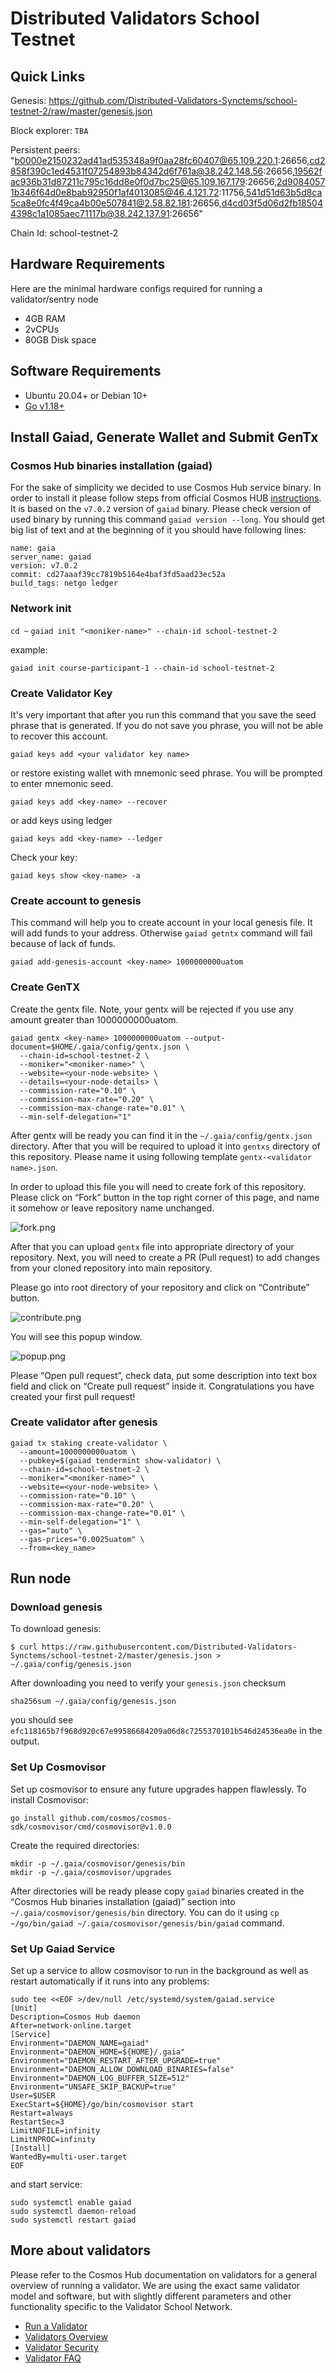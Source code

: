 # Distributed **Validators School Testnet**

## **Quick Links**

Genesis: https://github.com/Distributed-Validators-Synctems/school-testnet-2/raw/master/genesis.json

Block explorer: `TBA`

Persistent peers: "b0000e2150232ad41ad535348a9f0aa28fc60407@65.109.220.1:26656,cd2858f390c1ed4531f07254893b84342d6f761a@38.242.148.56:26656,19562fac936b31d87211c795c16dd8e0f0d7bc25@65.109.167.179:26656,2d90840571b346f64d0e8bab92950f1af4013085@46.4.121.72:11756,541d51d63b5d8ca5ca8e0fc4f49ca4b00e507841@2.58.82.181:26656,d4cd03f5d06d2fb185044398c1a1085aec71117b@38.242.137.91:26656"

Chain Id: school-testnet-2

## **Hardware Requirements**

Here are the minimal hardware configs required for running a validator/sentry node

- 4GB RAM
- 2vCPUs
- 80GB Disk space

## **Software Requirements**

- Ubuntu 20.04+ or Debian 10+
- [Go v1.18+](https://golang.org/doc/install)

## **Install Gaiad, Generate Wallet and Submit GenTx**

### ****Cosmos Hub binaries installation (gaiad)****

For the sake of simplicity we decided to use Cosmos Hub service binary. In order to install it please follow steps from official Cosmos HUB [instructions](https://hub.cosmos.network/main/getting-started/installation.html). It is based on the `v7.0.2` version of `gaiad` binary. Please check version of used binary by running this command `gaiad version --long`. You should get big list of text and at the beginning of it you should have following lines:

```
name: gaia
server_name: gaiad
version: v7.0.2
commit: cd27aaaf39cc7819b5164e4baf3fd5aad23ec52a
build_tags: netgo ledger
```

### Network init

`cd ~`
`gaiad init "<moniker-name>" --chain-id school-testnet-2`

example:

`gaiad init course-participant-1 --chain-id school-testnet-2`

### **Create Validator Key**

It's very important that after you run this command that you save the seed phrase that is generated. If you do not save you phrase, you will not be able to recover this account.

`gaiad keys add <your validator key name>`

or restore existing wallet with mnemonic seed phrase. You will be prompted to enter mnemonic seed.

`gaiad keys add <key-name> --recover`

or add keys using ledger

`gaiad keys add <key-name> --ledger`

Check your key:

`gaiad keys show <key-name> -a`

### ****Create account to genesis****

This command will help you to create account in your local genesis file. It will add funds to your address. Otherwise `gaiad getntx` command will fail because of lack of funds.

`gaiad add-genesis-account <key-name> 1000000000uatom`

### ****Create GenTX****

Create the gentx file. Note, your gentx will be rejected if you use any amount greater than 1000000000uatom.

```
gaiad gentx <key-name> 1000000000uatom --output-document=$HOME/.gaia/config/gentx.json \
  --chain-id=school-testnet-2 \
  --moniker="<moniker-name>" \
  --website=<your-node-website> \
  --details=<your-node-details> \
  --commission-rate="0.10" \
  --commission-max-rate="0.20" \
  --commission-max-change-rate="0.01" \
  --min-self-delegation="1"
```

After gentx will be ready you can find it in the `~/.gaia/config/gentx.json` directory. After that you will be required to upload it into `gentxs` directory of this repository. Please name it using following template `gentx-<validator name>.json`.

In order to upload this file you will need to create fork of this repository. Please click on “Fork” button in the top right corner of this page, and name it somehow or leave repository name unchanged.

![fork.png](https://raw.githubusercontent.com/kuraassh/school-testnet/master/fork.png)

After that you can upload `gentx` file into appropriate directory of your repository. Next, you will need to create a PR (Pull request) to add changes from your cloned repository into main repository.

Please go into root directory of your repository and click on “Contribute” button.

![contribute.png](https://raw.githubusercontent.com/kuraassh/school-testnet/master/contribute.png)

You will see this popup window.

![popup.png](https://raw.githubusercontent.com/kuraassh/school-testnet/master/popup.png)

Please “Open pull request”, check data, put some description into text box field and click on “Create pull request” inside it. Congratulations you have created your first pull request!

### Create validator after genesis

```
gaiad tx staking create-validator \
  --amount=1000000000uatom \
  --pubkey=$(gaiad tendermint show-validator) \
  --chain-id=school-testnet-2 \
  --moniker="<moniker-name>" \
  --website=<your-node-website> \
  --commission-rate="0.10" \
  --commission-max-rate="0.20" \
  --commission-max-change-rate="0.01" \
  --min-self-delegation="1" \
  --gas="auto" \
  --gas-prices="0.0025uatom" \
  --from=<key_name>
```

## Run node

### ****Download genesis****

To download genesis:

`$ curl https://raw.githubusercontent.com/Distributed-Validators-Synctems/school-testnet-2/master/genesis.json > ~/.gaia/config/genesis.json`

After downloading you need to verify your `genesis.json` checksum

`sha256sum ~/.gaia/config/genesis.json`

you should see `efc118165b7f968d920c67e99586684209a06d8c7255370101b546d24536ea0e` in the output.

### ****Set Up Cosmovisor****

Set up cosmovisor to ensure any future upgrades happen flawlessly. To install Cosmovisor:

`go install github.com/cosmos/cosmos-sdk/cosmovisor/cmd/cosmovisor@v1.0.0`

Create the required directories:

```
mkdir -p ~/.gaia/cosmovisor/genesis/bin
mkdir -p ~/.gaia/cosmovisor/upgrades
```

After directories will be ready please copy `gaiad` binaries created in the “Cosmos Hub binaries installation (gaiad)” section into `~/.gaia/cosmovisor/genesis/bin` directory. You can do it using `cp ~/go/bin/gaiad ~/.gaia/cosmovisor/genesis/bin/gaiad` command.

### ****Set Up Gaiad Service****

Set up a service to allow cosmovisor to run in the background as well as restart automatically if it runs into any problems:

```
sudo tee <<EOF >/dev/null /etc/systemd/system/gaiad.service
[Unit]
Description=Cosmos Hub daemon
After=network-online.target
[Service]
Environment="DAEMON_NAME=gaiad"
Environment="DAEMON_HOME=${HOME}/.gaia"
Environment="DAEMON_RESTART_AFTER_UPGRADE=true"
Environment="DAEMON_ALLOW_DOWNLOAD_BINARIES=false"
Environment="DAEMON_LOG_BUFFER_SIZE=512"
Environment="UNSAFE_SKIP_BACKUP=true"
User=$USER
ExecStart=${HOME}/go/bin/cosmovisor start
Restart=always
RestartSec=3
LimitNOFILE=infinity
LimitNPROC=infinity
[Install]
WantedBy=multi-user.target
EOF
```
and start service:
```
sudo systemctl enable gaiad 
sudo systemctl daemon-reload
sudo systemctl restart gaiad
```

## **More about validators**

Please refer to the Cosmos Hub documentation on validators for a general overview of running a validator. We are using the exact same validator model and software, but with slightly different parameters and other functionality specific to the Validator School Network.

- [Run a Validator](https://hub.cosmos.network/main/validators/validator-setup.html)
- [Validators Overview](https://hub.cosmos.network/main/validators/overview.html)
- [Validator Security](https://hub.cosmos.network/main/validators/security.html)
- [Validator FAQ](https://hub.cosmos.network/main/validators/validator-faq.html)
